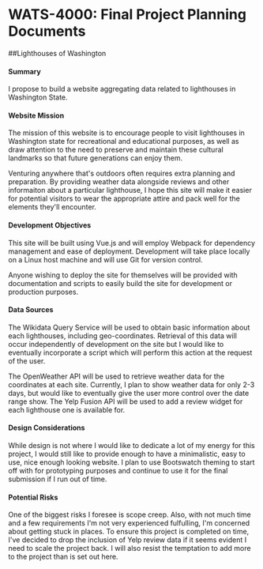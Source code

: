 # WATS-4000: Final Project Planning Documents

##Lighthouses of Washington

#### Summary

I propose to build a website aggregating data related to lighthouses in Washington State.

#### Website Mission

The mission of this website is to encourage people to visit lighthouses in Washington state for recreational and educational purposes, as well as draw attention to the need to preserve and maintain these cultural landmarks so that future generations can enjoy them.

Venturing anywhere that's outdoors often requires extra planning and preparation. By providing weather data alongside reviews and other informaiton about a particular lighthouse, I hope this site will make it easier for potential visitors to wear the appropriate attire and pack well for the elements they'll encounter.

#### Development Objectives

This site will be built using Vue.js and will employ Webpack for dependency management and ease of deployment. Development will take place locally on a Linux host machine and will use Git for version control.

Anyone wishing to deploy the site for themselves will be provided with documentation and scripts to easily build the site for development or production purposes.

#### Data Sources

The Wikidata Query Service will be used to obtain basic information about each lighthouses, including geo-coordinates. Retrieval of this data will occur independently of development on the site but I would like to eventually incorporate a script which will perform this action at the request of the user.

The OpenWeather API will be used to retrieve weather data for the coordinates at each site. Currently, I plan to show weather data for only 2-3 days, but would like to eventually give the user more control over the date range show. The Yelp Fusion API will be used to add a review widget for each lighthouse one is available for.

#### Design Considerations

While design is not where I would like to dedicate a lot of my energy for this project, I would still like to provide enough to have a minimalistic, easy to use, nice enough looking website. I plan to use Bootswatch theming to start off with for prototyping purposes and continue to use it for the final submission if I run out of time.

#### Potential Risks

One of the biggest risks I foresee is scope creep. Also, with not much time and a few requirements I'm not very experienced fulfulling, I'm concerned about getting stuck in places. To ensure this project is completed on time, I've decided to drop the inclusion of Yelp review data if it seems evident I need to scale the project back. I will also resist the temptation to add more to the project than is set out here.
